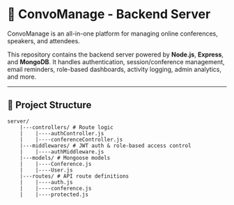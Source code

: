 # 📡 ConvoManage - Backend Server

ConvoManage is an all-in-one platform for managing online conferences, speakers, and attendees.

This repository contains the backend server powered by **Node.js**, **Express**, and **MongoDB**. It handles authentication, session/conference management, email reminders, role-based dashboards, activity logging, admin analytics, and more.

---

## 📁 Project Structure
```
server/
    |---controllers/ # Route logic
    |    |----authController.js 
    |    |----conferenceController.js
    |---middlewares/ # JWT auth & role-based access control
    |    |----authMiddleware.js   
    |---models/ # Mongoose models
    |    |----Conference.js
    |    |----User.js
    |---routes/ # API route definitions
    |    |----auth.js
    |    |----conference.js
    |    |----protected.js


```